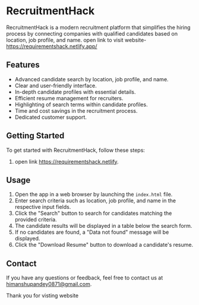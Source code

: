 # RecruitmentHack

RecruitmentHack is a modern recruitment platform that simplifies the hiring process by connecting companies with qualified candidates based on location, job profile, and name.
open link to visit website- https://requirementshack.netlify.app/


## Features

- Advanced candidate search by location, job profile, and name.
- Clear and user-friendly interface.
- In-depth candidate profiles with essential details.
- Efficient resume management for recruiters.
- Highlighting of search terms within candidate profiles.
- Time and cost savings in the recruitment process.
- Dedicated customer support.

## Getting Started

To get started with RecruitmentHack, follow these steps:

1. open link https://requirementshack.netlify.


## Usage

1. Open the app in a web browser by launching the `index.html` file.
2. Enter search criteria such as location, job profile, and name in the respective input fields.
3. Click the "Search" button to search for candidates matching the provided criteria.
4. The candidate results will be displayed in a table below the search form.
5. If no candidates are found, a "Data not found" message will be displayed.
6. Click the "Download Resume" button to download a candidate's resume.


## Contact

If you have any questions or feedback, feel free to contact us at himanshupandey0871@gmail.com.

 Thank you for visting website

